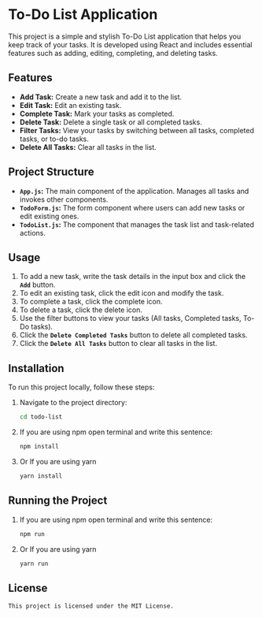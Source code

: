 # To-Do List Application

This project is a simple and stylish To-Do List application that helps you keep track of your tasks. It is developed using React and includes essential features such as adding, editing, completing, and deleting tasks.

## Features

- **Add Task:** Create a new task and add it to the list.
- **Edit Task:** Edit an existing task.
- **Complete Task:** Mark your tasks as completed.
- **Delete Task:** Delete a single task or all completed tasks.
- **Filter Tasks:** View your tasks by switching between all tasks, completed tasks, or to-do tasks.
- **Delete All Tasks:** Clear all tasks in the list.

## Project Structure

- **`App.js`:** The main component of the application. Manages all tasks and invokes other components.
- **`TodoForm.js`:** The form component where users can add new tasks or edit existing ones.
- **`TodoList.js`:** The component that manages the task list and task-related actions.

## Usage

1. To add a new task, write the task details in the input box and click the **`Add`** button.
2. To edit an existing task, click the edit icon and modify the task.
3. To complete a task, click the complete icon.
4. To delete a task, click the delete icon.
5. Use the filter buttons to view your tasks (All tasks, Completed tasks, To-Do tasks).
6. Click the **`Delete Completed Tasks`** button to delete all completed tasks.
7. Click the **`Delete All Tasks`** button to clear all tasks in the list.

## Installation

To run this project locally, follow these steps:

1.  Navigate to the project directory:
    ``` bash
    cd todo-list
    ```
2.  If you are using npm open terminal and write this sentence:
    ``` bash
    npm install
    ```
3.  Or If you are using yarn 
    ``` bash
    yarn install
    ```
## Running the Project   

1.  If you are using npm open terminal and write this sentence:
    ``` bash
    npm run
    ```
2.  Or If you are using yarn 
    ``` bash
    yarn run
    ```
 ## License
    
    This project is licensed under the MIT License. 